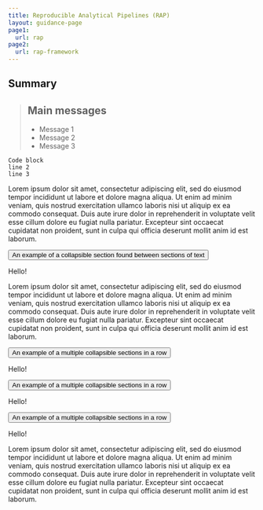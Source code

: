 ```yaml
---
title: Reproducible Analytical Pipelines (RAP)
layout: guidance-page
page1: 
  url: rap
page2: 
  url: rap-framework
---
```


## Summary

> ## Main messages
>
> - Message 1
> - Message 2
> - Message 3


```
Code block
line 2
line 3
```

Lorem ipsum dolor sit amet, consectetur adipiscing elit, sed do eiusmod tempor incididunt ut labore et dolore magna aliqua. Ut enim ad minim veniam, quis nostrud exercitation ullamco laboris nisi ut aliquip ex ea commodo consequat. Duis aute irure dolor in reprehenderit in voluptate velit esse cillum dolore eu fugiat nulla pariatur. Excepteur sint occaecat cupidatat non proident, sunt in culpa qui officia deserunt mollit anim id est laborum.

<div class="expandables-block">
  <button id="expanded-header-1" aria-controls="expanded-content-1" aria-expanded="false" class="expandable-header">
    An example of a collapsible section found between sections of text
  </button>
  
  <div id="expanded-content-1" class="expandable-contents" aria-hidden="true">
    <p>
      Hello!
    </p>
  </div>
</div>


Lorem ipsum dolor sit amet, consectetur adipiscing elit, sed do eiusmod tempor incididunt ut labore et dolore magna aliqua. Ut enim ad minim veniam, quis nostrud exercitation ullamco laboris nisi ut aliquip ex ea commodo consequat. Duis aute irure dolor in reprehenderit in voluptate velit esse cillum dolore eu fugiat nulla pariatur. Excepteur sint occaecat cupidatat non proident, sunt in culpa qui officia deserunt mollit anim id est laborum.

<div class="expandables-block">

  <button id="expanded-header-2" aria-controls="expanded-content-2" aria-expanded="false" class="expandable-header">
    An example of a multiple collapsible sections in a row
  </button>
  
  <div id="expanded-content-2" class="expandable-contents" aria-hidden="true">
    <p>
      Hello!
    </p>
  </div>
  
  <button id="expanded-header-3" aria-controls="expanded-content-3" aria-expanded="false" class="expandable-header">
    An example of a multiple collapsible sections in a row
  </button>
  
  <div id="expanded-content-3" class="expandable-contents" aria-hidden="true">
    <p>
      Hello!
    </p>
  </div>
  
  <button id="expanded-header-4" aria-controls="expanded-content-4" aria-expanded="false" class="expandable-header">
    An example of a multiple collapsible sections in a row
  </button>
  
  <div id="expanded-content-4" class="expandable-contents" aria-hidden="true">
    <p>
      Hello!
    </p>
  </div>
  
</div>


Lorem ipsum dolor sit amet, consectetur adipiscing elit, sed do eiusmod tempor incididunt ut labore et dolore magna aliqua. Ut enim ad minim veniam, quis nostrud exercitation ullamco laboris nisi ut aliquip ex ea commodo consequat. Duis aute irure dolor in reprehenderit in voluptate velit esse cillum dolore eu fugiat nulla pariatur. Excepteur sint occaecat cupidatat non proident, sunt in culpa qui officia deserunt mollit anim id est laborum.